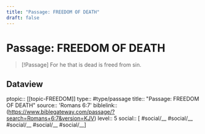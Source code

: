 ```yaml
---
title: "Passage: FREEDOM OF DEATH"
draft: false
---
```


# Passage: FREEDOM OF DEATH
> [!Passage]
> For he that is dead is freed from sin.

## Dataview
ptopic:: [[topic-FREEDOM]]
type:: #type/passage
title:: "Passage: FREEDOM OF DEATH"
source:: 'Romans 6:7'
biblelink:: (https://www.biblegateway.com/passage/?search=Romans+6:7&version=KJV)
level:: 5
social:: [ #social/__ #social/__ #social/__ #social/__ #social/__]